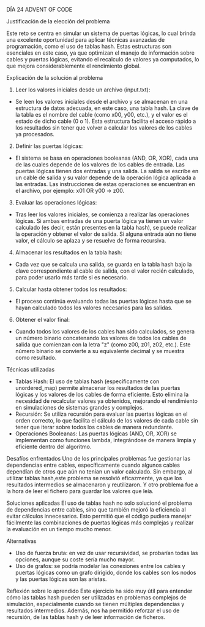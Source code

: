 DÍA 24 ADVENT OF CODE

Justificación de la elección del problema

Este reto se centra en simular un sistema de puertas lógicas, lo cual brinda una excelente oportunidad 
para aplicar técnicas avanzadas de programación, como el uso de tablas hash. Estas estructuras son 
esenciales en este caso, ya que optimizan el manejo de información sobre cables y puertas lógicas, 
evitando el recalculo de valores ya computados, lo que mejora considerablemente el rendimiento global.

Explicación de la solución al problema
1. Leer los valores iniciales desde un archivo (input.txt):
  - Se leen los valores iniciales desde el archivo y se almacenan en una estructura de datos adecuada, en este caso, una tabla hash. La clave de la tabla es el nombre del cable (como x00, y00, etc.), y el valor es el estado de dicho cable (0 o 1). Esta estructura facilita el acceso rápido a los resultados sin tener que volver a calcular los valores de los cables ya procesados.
2. Definir las puertas lógicas:
  - El sistema se basa en operaciones booleanas (AND, OR, XOR), cada una de las cuales depende de los 
  valores de los cables de entrada. Las puertas lógicas tienen dos entradas y una salida. La salida se 
  escribe en un cable de salida y su valor depende de la operación lógica aplicada a las entradas. Las 
  instrucciones de estas operaciones se encuentran en el archivo, por ejemplo: x01 OR y00 -> z00.
3. Evaluar las operaciones lógicas:
  - Tras leer los valores iniciales, se comienza a realizar las operaciones lógicas. Si ambas entradas 
  de una puerta lógica ya tienen un valor calculado (es decir, están presentes en la tabla hash), se 
  puede realizar la operación y obtener el valor de salida. Si alguna entrada aún no tiene valor, el 
  cálculo se aplaza y se resuelve de forma recursiva.
4. Almacenar los resultados en la tabla hash:
  - Cada vez que se calcula una salida, se guarda en la tabla hash bajo la clave correspondiente al 
  cable de salida, con el valor recién calculado, para poder usarlo más tarde si es necesario.
5. Calcular hasta obtener todos los resultados:
  - El proceso continúa evaluando todas las puertas lógicas hasta que se hayan calculado todos los 
  valores necesarios para las salidas.
6. Obtener el valor final:
  - Cuando todos los valores de los cables han sido calculados, se genera un número binario concatenando
  los valores de todos los cables de salida que comienzan con la letra "z" (como z00, z01, z02, etc.). 
  Este número binario se convierte a su equivalente decimal y se muestra como resultado.

Técnicas utilizadas
  - Tablas Hash: El uso de tablas hash (específicamente con unordered_map) permite almacenar los 
	resultados de las puertas lógicas y los valores de los cables de forma eficiente. Esto elimina la 
	necesidad de recalcular valores ya obtenidos, mejorando el rendimiento en simulaciones de sistemas 
	grandes y complejos.
  - Recursión: Se utiliza recursión para evaluar las puertas lógicas en el orden correcto, lo que
	facilita el cálculo de los valores de cada cable sin tener que iterar sobre todos los cables de 
	manera redundante.
  - Operaciones Booleanas: Las puertas lógicas (AND, OR, XOR) se implementan como funciones lambda, 
	integrándose de manera limpia y eficiente dentro del algoritmo.

Desafíos enfrentados
Uno de los principales problemas fue gestionar las dependencias entre cables, específicamente cuando 
algunos cables dependían de otros que aún no tenían un valor calculado. Sin embargo, al utilizar tablas
hash,este problema se resolvió eficazmente, ya que los resultados intermedios se almacenaron y 
reutilizaron. Y otro problema fue a la hora de leer el fichero para guardar los valores que leía.

Soluciones aplicadas
El uso de tablas hash no solo solucionó el problema de dependencias entre cables, sino que también
mejoró la eficiencia al evitar cálculos innecesarios. Esto permitió que el código pudiera manejar 
fácilmente las combinaciones de puertas lógicas más complejas y realizar la evaluación en un tiempo 
mucho menor.

Alternativas
- Uso de fuerza bruta: en vez de usar recursividad, se probarían todas las opciones, aunque su coste
sería mucho mayor.
- Uso de grafos: se podría modelar las conexiones entre los cables y puertas lógicas como un grafo
dirigido, donde los cables son los nodos y las puertas lógicas son las aristas.

Reflexión sobre lo aprendido
Este ejercicio ha sido muy útil para entender cómo las tablas hash pueden ser utilizadas en problemas 
complejos de simulación, especialmente cuando se tienen múltiples dependencias y resultados intermedios.
Además, nos ha permitido reforzar el uso de recursión, de las tablas hash y de leer información de
ficheros.
